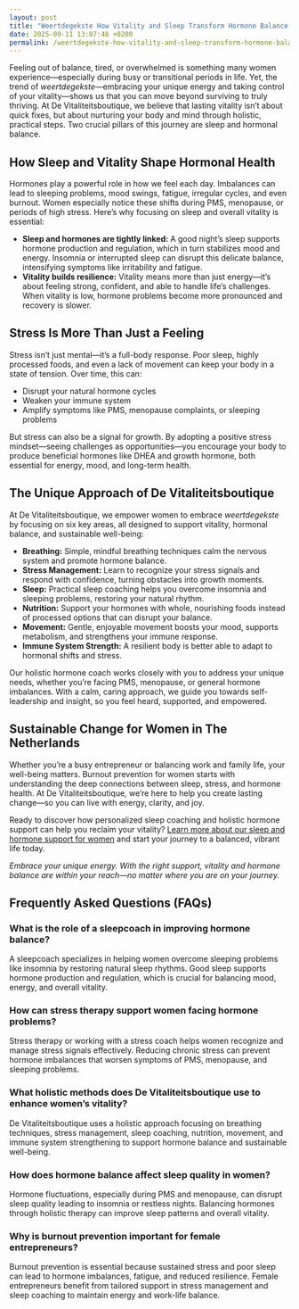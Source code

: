 ```yaml
---
layout: post
title: "Weertdegekste How Vitality and Sleep Transform Hormone Balance for Women"
date: 2025-09-11 13:07:48 +0200
permalink: /weertdegekste-how-vitality-and-sleep-transform-hormone-balance-for-women/
---
```

Feeling out of balance, tired, or overwhelmed is something many women experience—especially during busy or transitional periods in life. Yet, the trend of *weertdegekste*—embracing your unique energy and taking control of your vitality—shows us that you can move beyond surviving to truly thriving. At De Vitaliteitsboutique, we believe that lasting vitality isn’t about quick fixes, but about nurturing your body and mind through holistic, practical steps. Two crucial pillars of this journey are sleep and hormonal balance.

## How Sleep and Vitality Shape Hormonal Health

Hormones play a powerful role in how we feel each day. Imbalances can lead to sleeping problems, mood swings, fatigue, irregular cycles, and even burnout. Women especially notice these shifts during PMS, menopause, or periods of high stress. Here’s why focusing on sleep and overall vitality is essential:

- **Sleep and hormones are tightly linked:** A good night’s sleep supports hormone production and regulation, which in turn stabilizes mood and energy. Insomnia or interrupted sleep can disrupt this delicate balance, intensifying symptoms like irritability and fatigue.
- **Vitality builds resilience:** Vitality means more than just energy—it’s about feeling strong, confident, and able to handle life’s challenges. When vitality is low, hormone problems become more pronounced and recovery is slower.

## Stress Is More Than Just a Feeling

Stress isn’t just mental—it’s a full-body response. Poor sleep, highly processed foods, and even a lack of movement can keep your body in a state of tension. Over time, this can:

- Disrupt your natural hormone cycles
- Weaken your immune system
- Amplify symptoms like PMS, menopause complaints, or sleeping problems

But stress can also be a signal for growth. By adopting a positive stress mindset—seeing challenges as opportunities—you encourage your body to produce beneficial hormones like DHEA and growth hormone, both essential for energy, mood, and long-term health.

## The Unique Approach of De Vitaliteitsboutique

At De Vitaliteitsboutique, we empower women to embrace *weertdegekste* by focusing on six key areas, all designed to support vitality, hormonal balance, and sustainable well-being:

- **Breathing:** Simple, mindful breathing techniques calm the nervous system and promote hormone balance.
- **Stress Management:** Learn to recognize your stress signals and respond with confidence, turning obstacles into growth moments.
- **Sleep:** Practical sleep coaching helps you overcome insomnia and sleeping problems, restoring your natural rhythm.
- **Nutrition:** Support your hormones with whole, nourishing foods instead of processed options that can disrupt your balance.
- **Movement:** Gentle, enjoyable movement boosts your mood, supports metabolism, and strengthens your immune response.
- **Immune System Strength:** A resilient body is better able to adapt to hormonal shifts and stress.

Our holistic hormone coach works closely with you to address your unique needs, whether you’re facing PMS, menopause, or general hormone imbalances. With a calm, caring approach, we guide you towards self-leadership and insight, so you feel heard, supported, and empowered.

## Sustainable Change for Women in The Netherlands

Whether you’re a busy entrepreneur or balancing work and family life, your well-being matters. Burnout prevention for women starts with understanding the deep connections between sleep, stress, and hormone health. At De Vitaliteitsboutique, we’re here to help you create lasting change—so you can live with energy, clarity, and joy.

Ready to discover how personalized sleep coaching and holistic hormone support can help you reclaim your vitality? [Learn more about our sleep and hormone support for women](https://devitaliteitsboutique.nl/hulp-hormonale-klachten/) and start your journey to a balanced, vibrant life today.

*Embrace your unique energy. With the right support, vitality and hormone balance are within your reach—no matter where you are on your journey.*

## Frequently Asked Questions (FAQs)

### What is the role of a sleepcoach in improving hormone balance?

A sleepcoach specializes in helping women overcome sleeping problems like insomnia by restoring natural sleep rhythms. Good sleep supports hormone production and regulation, which is crucial for balancing mood, energy, and overall vitality.

### How can stress therapy support women facing hormone problems?

Stress therapy or working with a stress coach helps women recognize and manage stress signals effectively. Reducing chronic stress can prevent hormone imbalances that worsen symptoms of PMS, menopause, and sleeping problems.

### What holistic methods does De Vitaliteitsboutique use to enhance women’s vitality?

De Vitaliteitsboutique uses a holistic approach focusing on breathing techniques, stress management, sleep coaching, nutrition, movement, and immune system strengthening to support hormone balance and sustainable well-being.

### How does hormone balance affect sleep quality in women?

Hormone fluctuations, especially during PMS and menopause, can disrupt sleep quality leading to insomnia or restless nights. Balancing hormones through holistic therapy can improve sleep patterns and overall vitality.

### Why is burnout prevention important for female entrepreneurs?

Burnout prevention is essential because sustained stress and poor sleep can lead to hormone imbalances, fatigue, and reduced resilience. Female entrepreneurs benefit from tailored support in stress management and sleep coaching to maintain energy and work-life balance.

<script type="application/ld+json">
{
  "@context": "https://schema.org",
  "@type": "BlogPosting",
  "headline": "Weertdegekste How Vitality and Sleep Transform Hormone Balance for Women",
  "description": "Explore how vitality and sleep coaching at De Vitaliteitsboutique help women in The Netherlands balance hormones, improve sleep, and manage stress for lasting well-being.",
  "author": {
    "@type": "Person",
    "name": "De Vitaliteitsboutique",
    "description": "At De Vitaliteitsboutique, we empower women to enhance their vitality through personalized, practical guidance in six key areas: breathing, stress management, sleep, nutrition, movement, and immune system strength."
  },
  "publisher": {
    "@type": "Person",
    "name": "De Vitaliteitsboutique"
  },
  "mainEntityOfPage": {
    "@type": "WebPage",
    "@id": "https://devitaliteitsboutique.nl/blog/weertdegekste-how-vitality-and-sleep-transform-hormone-balance"
  },
  "datePublished": "2024-06-01",
  "dateModified": "2024-06-01",
  "inLanguage": "nl-NL",
  "keywords": "Sleepcoach, Sleeptherapist, Hormone therapist, Hormone expert, Stress therapist, stress coach, breathing therapist, Holistic hormone coach, Vitality, Sleeping problems, Hormone problems, Menopause, PMS, Hormone balance, Sleep and hormones, Holistic therapist, insomnia, Women's holistic health, Burnout prevention for women, Work-life balance for women",
  "articleBody": "Feeling out of balance, tired, or overwhelmed is something many women experience—especially during busy or transitional periods in life. Yet, the trend of *weertdegekste*—embracing your unique energy and taking control of your vitality—shows us that you can move beyond surviving to truly thriving. At De Vitaliteitsboutique, we believe that lasting vitality isn’t about quick fixes, but about nurturing your body and mind through holistic, practical steps. Two crucial pillars of this journey are sleep and hormonal balance.\n\nHormones play a powerful role in how we feel each day. Imbalances can lead to sleeping problems, mood swings, fatigue, irregular cycles, and even burnout. Women especially notice these shifts during PMS, menopause, or periods of high stress. Here’s why focusing on sleep and overall vitality is essential:\n\n- Sleep and hormones are tightly linked: A good night’s sleep supports hormone production and regulation, which in turn stabilizes mood and energy. Insomnia or interrupted sleep can disrupt this delicate balance, intensifying symptoms like irritability and fatigue.\n- Vitality builds resilience: Vitality means more than just energy—it’s about feeling strong, confident, and able to handle life’s challenges. When vitality is low, hormone problems become more pronounced and recovery is slower.\n\nStress isn’t just mental—it’s a full-body response. Poor sleep, highly processed foods, and even a lack of movement can keep your body in a state of tension. Over time, this can:\n\n- Disrupt your natural hormone cycles\n- Weaken your immune system\n- Amplify symptoms like PMS, menopause complaints, or sleeping problems\n\nBut stress can also be a signal for growth. By adopting a positive stress mindset—seeing challenges as opportunities—you encourage your body to produce beneficial hormones like DHEA and growth hormone, both essential for energy, mood, and long-term health.\n\nAt De Vitaliteitsboutique, we empower women to embrace *weertdegekste* by focusing on six key areas, all designed to support vitality, hormonal balance, and sustainable well-being:\n\n- Breathing: Simple, mindful breathing techniques calm the nervous system and promote hormone balance.\n- Stress Management: Learn to recognize your stress signals and respond with confidence, turning obstacles into growth moments.\n- Sleep: Practical sleep coaching helps you overcome insomnia and sleeping problems, restoring your natural rhythm.\n- Nutrition: Support your hormones with whole, nourishing foods instead of processed options that can disrupt your balance.\n- Movement: Gentle, enjoyable movement boosts your mood, supports metabolism, and strengthens your immune response.\n- Immune System Strength: A resilient body is better able to adapt to hormonal shifts and stress.\n\nOur holistic hormone coach works closely with you to address your unique needs, whether you’re facing PMS, menopause, or general hormone imbalances. With a calm, caring approach, we guide you towards self-leadership and insight, so you feel heard, supported, and empowered.\n\nWhether you’re a busy entrepreneur or balancing work and family life, your well-being matters. Burnout prevention for women starts with understanding the deep connections between sleep, stress, and hormone health. At De Vitaliteitsboutique, we’re here to help you create lasting change—so you can live with energy, clarity, and joy.\n\nReady to discover how personalized sleep coaching and holistic hormone support can help you reclaim your vitality? Learn more about our sleep and hormone support for women and start your journey to a balanced, vibrant life today.\n\nEmbrace your unique energy. With the right support, vitality and hormone balance are within your reach—no matter where you are on your journey."
}
</script>

<script type="application/ld+json">
{
  "@context": "https://schema.org",
  "@type": "FAQPage",
  "mainEntity": [
    {
      "@type": "Question",
      "name": "What is the role of a sleepcoach in improving hormone balance?",
      "acceptedAnswer": {
        "@type": "Answer",
        "text": "A sleepcoach specializes in helping women overcome sleeping problems like insomnia by restoring natural sleep rhythms. Good sleep supports hormone production and regulation, which is crucial for balancing mood, energy, and overall vitality."
      }
    },
    {
      "@type": "Question",
      "name": "How can stress therapy support women facing hormone problems?",
      "acceptedAnswer": {
        "@type": "Answer",
        "text": "Stress therapy or working with a stress coach helps women recognize and manage stress signals effectively. Reducing chronic stress can prevent hormone imbalances that worsen symptoms of PMS, menopause, and sleeping problems."
      }
    },
    {
      "@type": "Question",
      "name": "What holistic methods does De Vitaliteitsboutique use to enhance women’s vitality?",
      "acceptedAnswer": {
        "@type": "Answer",
        "text": "De Vitaliteitsboutique uses a holistic approach focusing on breathing techniques, stress management, sleep coaching, nutrition, movement, and immune system strengthening to support hormone balance and sustainable well-being."
      }
    },
    {
      "@type": "Question",
      "name": "How does hormone balance affect sleep quality in women?",
      "acceptedAnswer": {
        "@type": "Answer",
        "text": "Hormone fluctuations, especially during PMS and menopause, can disrupt sleep quality leading to insomnia or restless nights. Balancing hormones through holistic therapy can improve sleep patterns and overall vitality."
      }
    },
    {
      "@type": "Question",
      "name": "Why is burnout prevention important for female entrepreneurs?",
      "acceptedAnswer": {
        "@type": "Answer",
        "text": "Burnout prevention is essential because sustained stress and poor sleep can lead to hormone imbalances, fatigue, and reduced resilience. Female entrepreneurs benefit from tailored support in stress management and sleep coaching to maintain energy and work-life balance."
      }
    }
  ]
}
</script>